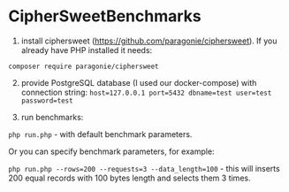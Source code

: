 # CipherSweetBenchmarks

1) install ciphersweet (https://github.com/paragonie/ciphersweet). If you already have PHP installed it needs: 

`composer require paragonie/ciphersweet`

2) provide PostgreSQL database (I used our docker-compose) with connection string: `host=127.0.0.1 port=5432 dbname=test user=test password=test`

3) run benchmarks:

`php run.php` - with default benchmark parameters.

Or you can specify benchmark parameters, for example:

`php run.php --rows=200 --requests=3 --data_length=100` - this will inserts 200 equal records with 100 bytes length and selects them 3 times.



